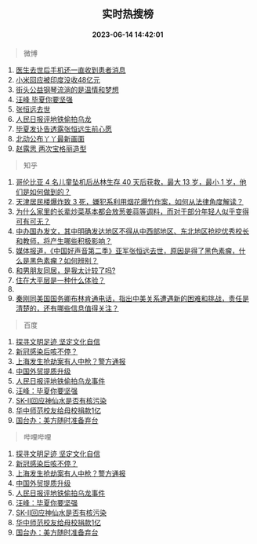 <div align="center"><h2>实时热搜榜</h2><h4>2023-06-14 14:42:01</h4></div>

> 微博  

1. [医生去世后手机还一直收到患者消息](https://s.weibo.com/weibo?q=%23%E5%8C%BB%E7%94%9F%E5%8E%BB%E4%B8%96%E5%90%8E%E6%89%8B%E6%9C%BA%E8%BF%98%E4%B8%80%E7%9B%B4%E6%94%B6%E5%88%B0%E6%82%A3%E8%80%85%E6%B6%88%E6%81%AF%23&t=31&band_rank=1&Refer=top)<br />
2. [小米回应被印度没收48亿元](https://s.weibo.com/weibo?q=%23%E5%B0%8F%E7%B1%B3%E5%9B%9E%E5%BA%94%E8%A2%AB%E5%8D%B0%E5%BA%A6%E6%B2%A1%E6%94%B648%E4%BA%BF%E5%85%83%23&t=31&band_rank=2&Refer=top)<br />
3. [街头公益钢琴流淌的是温情和梦想](https://s.weibo.com/weibo?q=%23%E8%A1%97%E5%A4%B4%E5%85%AC%E7%9B%8A%E9%92%A2%E7%90%B4%E6%B5%81%E6%B7%8C%E7%9A%84%E6%98%AF%E6%B8%A9%E6%83%85%E5%92%8C%E6%A2%A6%E6%83%B3%23&t=31&band_rank=3&Refer=top)<br />
4. [汪峰 毕夏你要坚强](https://s.weibo.com/weibo?q=%E6%B1%AA%E5%B3%B0%20%E6%AF%95%E5%A4%8F%E4%BD%A0%E8%A6%81%E5%9D%9A%E5%BC%BA&t=31&band_rank=4&Refer=top)<br />
5. [张恒远去世](https://s.weibo.com/weibo?q=%23%E5%BC%A0%E6%81%92%E8%BF%9C%E5%8E%BB%E4%B8%96%23&t=31&band_rank=5&Refer=top)<br />
6. [人民日报评地铁偷拍乌龙](https://s.weibo.com/weibo?q=%23%E4%BA%BA%E6%B0%91%E6%97%A5%E6%8A%A5%E8%AF%84%E5%9C%B0%E9%93%81%E5%81%B7%E6%8B%8D%E4%B9%8C%E9%BE%99%23&t=31&band_rank=6&Refer=top)<br />
7. [毕夏发讣告透露张恒远生前心愿](https://s.weibo.com/weibo?q=%23%E6%AF%95%E5%A4%8F%E5%8F%91%E8%AE%A3%E5%91%8A%E9%80%8F%E9%9C%B2%E5%BC%A0%E6%81%92%E8%BF%9C%E7%94%9F%E5%89%8D%E5%BF%83%E6%84%BF%23&t=31&band_rank=7&Refer=top)<br />
8. [北动公布丫丫最新画面](https://s.weibo.com/weibo?q=%23%E5%8C%97%E5%8A%A8%E5%85%AC%E5%B8%83%E4%B8%AB%E4%B8%AB%E6%9C%80%E6%96%B0%E7%94%BB%E9%9D%A2%23&t=31&band_rank=8&Refer=top)<br />
9. [赵露思 两次宝格丽造型](https://s.weibo.com/weibo?q=%E8%B5%B5%E9%9C%B2%E6%80%9D%20%E4%B8%A4%E6%AC%A1%E5%AE%9D%E6%A0%BC%E4%B8%BD%E9%80%A0%E5%9E%8B&t=31&band_rank=9&Refer=top)<br />

> 知乎  

1. [哥伦比亚 4 名儿童坠机后丛林生存 40 天后获救，最大 13 岁，最小 1 岁，他们是如何做到的？](https://www.zhihu.com/question/605847291)<br />
2. [天津居民楼爆炸致 3 死，嫌犯系利用烟花爆竹作案，如何从法律角度解读？](https://www.zhihu.com/question/606506953)<br />
3. [为什么家里的长辈炒菜基本都会放葱姜蒜等调料，而对于部分年轻人似乎变得可有可无？](https://www.zhihu.com/question/605464337)<br />
4. [中办国办发文，其中明确发达地区不得从中西部地区、东北地区抢挖优秀校长和教师，将产生哪些积极影响？](https://www.zhihu.com/question/606427991)<br />
5. [媒体报道，《中国好声音第二季》亚军张恒远去世，原因是得了黑色素瘤，什么是黑色素瘤？如何辨别？](https://www.zhihu.com/question/606511957)<br />
6. [和男朋友同居，是我太计较了吗?](https://www.zhihu.com/question/606007032)<br />
7. [住在大平层是一种什么体验？](https://www.zhihu.com/question/42111523)<br />
8. []()<br />
9. [秦刚同美国国务卿布林肯通电话，指出中美关系遭遇新的困难和挑战，责任是清楚的，还有哪些信息值得关注？](https://www.zhihu.com/question/606543951)<br />

> 百度  

1. [探寻文明足迹 坚定文化自信](https://www.baidu.com/s?wd=%E6%8E%A2%E5%AF%BB%E6%96%87%E6%98%8E%E8%B6%B3%E8%BF%B9+%E5%9D%9A%E5%AE%9A%E6%96%87%E5%8C%96%E8%87%AA%E4%BF%A1&sa=fyb_news&rsv_dl=fyb_news)<br />
2. [新冠感染后咳不停？](https://www.baidu.com/s?wd=%E6%96%B0%E5%86%A0%E6%84%9F%E6%9F%93%E5%90%8E%E5%92%B3%E4%B8%8D%E5%81%9C%EF%BC%9F&sa=fyb_news&rsv_dl=fyb_news)<br />
3. [上海发生抢劫案有人中枪？警方通报](https://www.baidu.com/s?wd=%E4%B8%8A%E6%B5%B7%E5%8F%91%E7%94%9F%E6%8A%A2%E5%8A%AB%E6%A1%88%E6%9C%89%E4%BA%BA%E4%B8%AD%E6%9E%AA%EF%BC%9F%E8%AD%A6%E6%96%B9%E9%80%9A%E6%8A%A5&sa=fyb_news&rsv_dl=fyb_news)<br />
4. [中国外贸提质升级](https://www.baidu.com/s?wd=%E4%B8%AD%E5%9B%BD%E5%A4%96%E8%B4%B8%E6%8F%90%E8%B4%A8%E5%8D%87%E7%BA%A7&sa=fyb_news&rsv_dl=fyb_news)<br />
5. [人民日报评地铁偷拍乌龙事件](https://www.baidu.com/s?wd=%E4%BA%BA%E6%B0%91%E6%97%A5%E6%8A%A5%E8%AF%84%E5%9C%B0%E9%93%81%E5%81%B7%E6%8B%8D%E4%B9%8C%E9%BE%99%E4%BA%8B%E4%BB%B6&sa=fyb_news&rsv_dl=fyb_news)<br />
6. [汪峰：毕夏你要坚强](https://www.baidu.com/s?wd=%E6%B1%AA%E5%B3%B0%EF%BC%9A%E6%AF%95%E5%A4%8F%E4%BD%A0%E8%A6%81%E5%9D%9A%E5%BC%BA&sa=fyb_news&rsv_dl=fyb_news)<br />
7. [SK-II回应神仙水是否有核污染](https://www.baidu.com/s?wd=SK-II%E5%9B%9E%E5%BA%94%E7%A5%9E%E4%BB%99%E6%B0%B4%E6%98%AF%E5%90%A6%E6%9C%89%E6%A0%B8%E6%B1%A1%E6%9F%93&sa=fyb_news&rsv_dl=fyb_news)<br />
8. [华中师范校友给母校捐款1亿](https://www.baidu.com/s?wd=%E5%8D%8E%E4%B8%AD%E5%B8%88%E8%8C%83%E6%A0%A1%E5%8F%8B%E7%BB%99%E6%AF%8D%E6%A0%A1%E6%8D%90%E6%AC%BE1%E4%BA%BF&sa=fyb_news&rsv_dl=fyb_news)<br />
9. [国台办：美方随时准备弃台](https://www.baidu.com/s?wd=%E5%9B%BD%E5%8F%B0%E5%8A%9E%EF%BC%9A%E7%BE%8E%E6%96%B9%E9%9A%8F%E6%97%B6%E5%87%86%E5%A4%87%E5%BC%83%E5%8F%B0&sa=fyb_news&rsv_dl=fyb_news)<br />

> 哔哩哔哩  

1. [探寻文明足迹 坚定文化自信](https://www.baidu.com/s?wd=%E6%8E%A2%E5%AF%BB%E6%96%87%E6%98%8E%E8%B6%B3%E8%BF%B9+%E5%9D%9A%E5%AE%9A%E6%96%87%E5%8C%96%E8%87%AA%E4%BF%A1&sa=fyb_news&rsv_dl=fyb_news)<br />
2. [新冠感染后咳不停？](https://www.baidu.com/s?wd=%E6%96%B0%E5%86%A0%E6%84%9F%E6%9F%93%E5%90%8E%E5%92%B3%E4%B8%8D%E5%81%9C%EF%BC%9F&sa=fyb_news&rsv_dl=fyb_news)<br />
3. [上海发生抢劫案有人中枪？警方通报](https://www.baidu.com/s?wd=%E4%B8%8A%E6%B5%B7%E5%8F%91%E7%94%9F%E6%8A%A2%E5%8A%AB%E6%A1%88%E6%9C%89%E4%BA%BA%E4%B8%AD%E6%9E%AA%EF%BC%9F%E8%AD%A6%E6%96%B9%E9%80%9A%E6%8A%A5&sa=fyb_news&rsv_dl=fyb_news)<br />
4. [中国外贸提质升级](https://www.baidu.com/s?wd=%E4%B8%AD%E5%9B%BD%E5%A4%96%E8%B4%B8%E6%8F%90%E8%B4%A8%E5%8D%87%E7%BA%A7&sa=fyb_news&rsv_dl=fyb_news)<br />
5. [人民日报评地铁偷拍乌龙事件](https://www.baidu.com/s?wd=%E4%BA%BA%E6%B0%91%E6%97%A5%E6%8A%A5%E8%AF%84%E5%9C%B0%E9%93%81%E5%81%B7%E6%8B%8D%E4%B9%8C%E9%BE%99%E4%BA%8B%E4%BB%B6&sa=fyb_news&rsv_dl=fyb_news)<br />
6. [汪峰：毕夏你要坚强](https://www.baidu.com/s?wd=%E6%B1%AA%E5%B3%B0%EF%BC%9A%E6%AF%95%E5%A4%8F%E4%BD%A0%E8%A6%81%E5%9D%9A%E5%BC%BA&sa=fyb_news&rsv_dl=fyb_news)<br />
7. [SK-II回应神仙水是否有核污染](https://www.baidu.com/s?wd=SK-II%E5%9B%9E%E5%BA%94%E7%A5%9E%E4%BB%99%E6%B0%B4%E6%98%AF%E5%90%A6%E6%9C%89%E6%A0%B8%E6%B1%A1%E6%9F%93&sa=fyb_news&rsv_dl=fyb_news)<br />
8. [华中师范校友给母校捐款1亿](https://www.baidu.com/s?wd=%E5%8D%8E%E4%B8%AD%E5%B8%88%E8%8C%83%E6%A0%A1%E5%8F%8B%E7%BB%99%E6%AF%8D%E6%A0%A1%E6%8D%90%E6%AC%BE1%E4%BA%BF&sa=fyb_news&rsv_dl=fyb_news)<br />
9. [国台办：美方随时准备弃台](https://www.baidu.com/s?wd=%E5%9B%BD%E5%8F%B0%E5%8A%9E%EF%BC%9A%E7%BE%8E%E6%96%B9%E9%9A%8F%E6%97%B6%E5%87%86%E5%A4%87%E5%BC%83%E5%8F%B0&sa=fyb_news&rsv_dl=fyb_news)<br />
